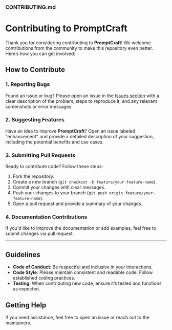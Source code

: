 ### CONTRIBUTING.md

# Contributing to PromptCraft

Thank you for considering contributing to **PromptCraft**! We welcome contributions from the community to make this repository even better. Here’s how you can get involved:

## How to Contribute

### 1. Reporting Bugs
Found an issue or bug? Please open an issue in the [Issues section](https://github.com/your-repo/issues) with a clear description of the problem, steps to reproduce it, and any relevant screenshots or error messages.

### 2. Suggesting Features
Have an idea to improve **PromptCraft**? Open an issue labeled "enhancement" and provide a detailed description of your suggestion, including the potential benefits and use cases.

### 3. Submitting Pull Requests
Ready to contribute code? Follow these steps:
1. Fork the repository.
2. Create a new branch (`git checkout -b feature/your-feature-name`).
3. Commit your changes with clear messages.
4. Push your changes to your branch (`git push origin feature/your-feature-name`).
5. Open a pull request and provide a summary of your changes.

### 4. Documentation Contributions
If you'd like to improve the documentation or add examples, feel free to submit changes via pull request.

---

## Guidelines

- **Code of Conduct**: Be respectful and inclusive in your interactions.
- **Code Style**: Please maintain consistent and readable code. Follow established coding practices.
- **Testing**: When contributing new code, ensure it’s tested and functions as expected.

## Getting Help

If you need assistance, feel free to open an issue or reach out to the maintainers.
